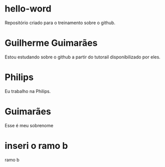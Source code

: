 # hello-word
Repositório criado para o treinamento sobre o github.
# Guilherme Guimarães
Estou estudando sobre o github a partir do tutorail disponibilizado por eles.
# Philips
Eu trabalho na Philips.
# Guimarães
Esse é meu sobrenome
# inseri o ramo b
ramo b
